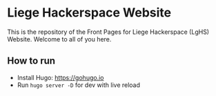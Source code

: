 # Liege Hackerspace Website

This is the repository of the Front Pages for
Liege Hackerspace (LgHS) Website. Welcome to all of you here.

## How to run

* Install Hugo: https://gohugo.io
* Run `hugo server -D` for dev with live reload
